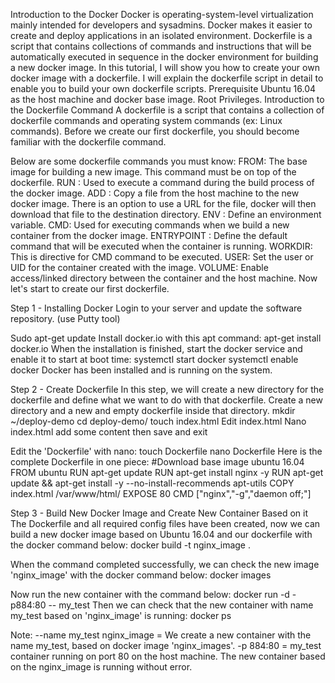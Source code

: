 Introduction to the Docker
Docker is operating-system-level virtualization mainly intended for developers and sysadmins. Docker makes it easier to create and deploy applications in an isolated environment. 
 Dockerfile is a script that contains collections of commands and instructions that will be automatically executed in sequence in the docker environment for building a new docker image.
In this tutorial, I will show you how to create your own docker image with a dockerfile. I will explain the dockerfile script in detail to enable you to build your own dockerfile scripts.
Prerequisite
Ubuntu 16.04 as the host machine and docker base image.
Root Privileges.
Introduction to the Dockerfile Command
A dockerfile is a script that contains a collection of dockerfile commands and operating system commands (ex: Linux commands). Before we create our first dockerfile, you should become familiar with the dockerfile command.
 
 
 
Below are some dockerfile commands you must know:
FROM: The base image for building a new image. This command must be on top of the dockerfile.
RUN : Used to execute a command during the build process of the docker image.
ADD : Copy a file from the host machine to the new docker image. There is an option to use a URL for the file, docker will then download that file to the destination directory.
ENV : Define an environment variable.
CMD: Used for executing commands when we build a new container from the docker image.
ENTRYPOINT : Define the default command that will be executed when the container is running.
WORKDIR: This is directive for CMD command to be executed.
USER: Set the user or UID for the container created with the image.
VOLUME: Enable access/linked directory between the container and the host machine.
Now let's start to create our first dockerfile.
 
Step 1 - Installing Docker
Login to your server and update the software repository. (use Putty tool)

Sudo apt-get update
Install docker.io with this apt command:
apt-get install docker.io
When the installation is finished, start the docker service and enable it to start at boot time:
systemctl start docker
systemctl enable docker
Docker has been installed and is running on the system.
 
Step 2 - Create Dockerfile
In this step, we will create a new directory for the dockerfile and define what we want to do with that dockerfile.
Create a new directory and a new and empty dockerfile inside that directory.
mkdir ~/deploy-demo
cd deploy-demo/
touch index.html
Edit index.html
Nano index.html add some content then save and exit

 
Edit the 'Dockerfile' with nano:
touch Dockerfile
nano Dockerfile
Here is the complete Dockerfile in one piece:
#Download base image ubuntu 16.04
FROM ubuntu
RUN apt-get update
RUN apt-get install nginx -y
RUN apt-get update && apt-get install -y --no-install-recommends apt-utils
COPY index.html /var/www/html/
EXPOSE 80
CMD ["nginx","-g","daemon off;"]								

Step 3 - Build New Docker Image and Create New Container Based on it
The Dockerfile and all required config files have been created, now we can build a new docker image based on Ubuntu 16.04 and our dockerfile with the docker command below:
docker build -t nginx_image .

When the command completed successfully, we can check the new image 'nginx_image' with the docker command below:
docker images

Now run the new container with the command below:
docker run -d -p884:80 -- my_test
Then we can check that the new container with name my_test based on 'nginx_image' is running:
docker ps

Note:
--name my_test nginx_image = We create a new container with the name my_test, based on docker image 'nginx_images'.
-p 884:80 = my_test container running on port 80 on the host machine.
The new container based on the nginx_image is running without error.

